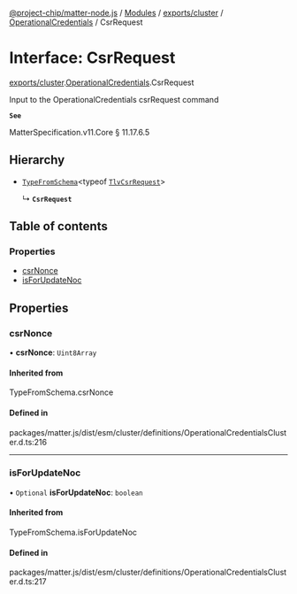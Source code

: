 [@project-chip/matter-node.js](../README.md) / [Modules](../modules.md) / [exports/cluster](../modules/exports_cluster.md) / [OperationalCredentials](../modules/exports_cluster.OperationalCredentials.md) / CsrRequest

# Interface: CsrRequest

[exports/cluster](../modules/exports_cluster.md).[OperationalCredentials](../modules/exports_cluster.OperationalCredentials.md).CsrRequest

Input to the OperationalCredentials csrRequest command

**`See`**

MatterSpecification.v11.Core § 11.17.6.5

## Hierarchy

- [`TypeFromSchema`](../modules/exports_tlv.md#typefromschema)\<typeof [`TlvCsrRequest`](../modules/exports_cluster.OperationalCredentials.md#tlvcsrrequest)\>

  ↳ **`CsrRequest`**

## Table of contents

### Properties

- [csrNonce](exports_cluster.OperationalCredentials.CsrRequest.md#csrnonce)
- [isForUpdateNoc](exports_cluster.OperationalCredentials.CsrRequest.md#isforupdatenoc)

## Properties

### csrNonce

• **csrNonce**: `Uint8Array`

#### Inherited from

TypeFromSchema.csrNonce

#### Defined in

packages/matter.js/dist/esm/cluster/definitions/OperationalCredentialsCluster.d.ts:216

___

### isForUpdateNoc

• `Optional` **isForUpdateNoc**: `boolean`

#### Inherited from

TypeFromSchema.isForUpdateNoc

#### Defined in

packages/matter.js/dist/esm/cluster/definitions/OperationalCredentialsCluster.d.ts:217
